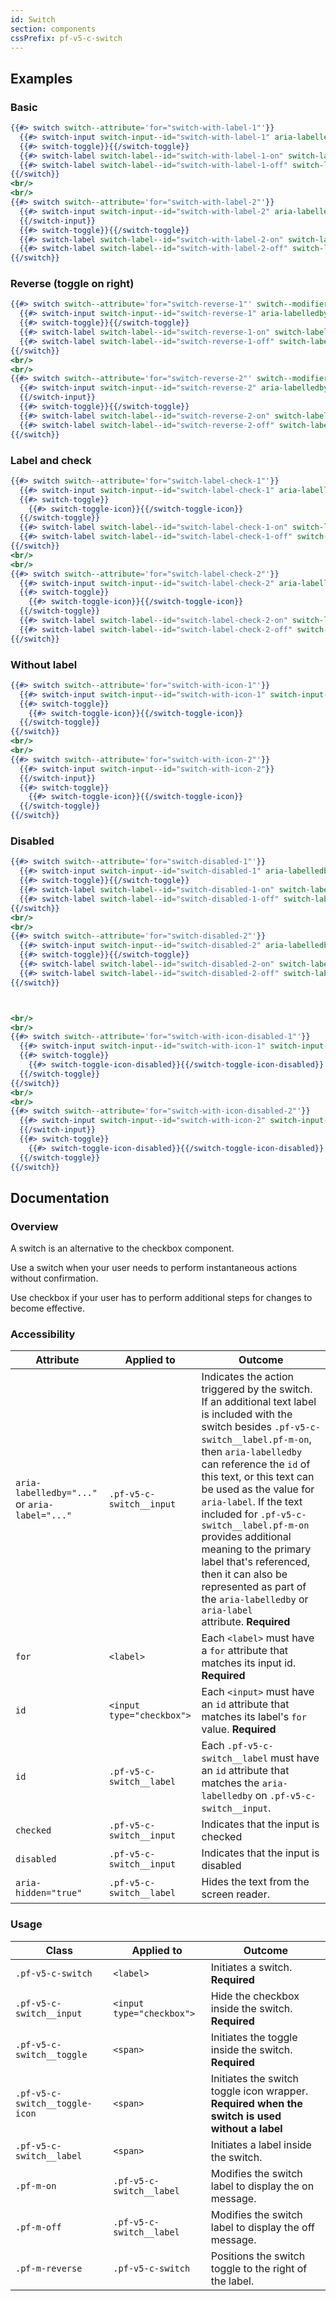 ```yaml
---
id: Switch
section: components
cssPrefix: pf-v5-c-switch
---
```


## Examples
### Basic
```hbs
{{#> switch switch--attribute='for="switch-with-label-1"'}}
  {{#> switch-input switch-input--id="switch-with-label-1" aria-labelledby="switch-with-label-1-on" switch-input--attribute='checked'}}{{/switch-input}}
  {{#> switch-toggle}}{{/switch-toggle}}
  {{#> switch-label switch-label--id="switch-with-label-1-on" switch-label--modifier="pf-m-on" switch-label--attribute='aria-hidden="true"'}}Message when on{{/switch-label}}
  {{#> switch-label switch-label--id="switch-with-label-1-off" switch-label--modifier="pf-m-off" switch-label--attribute='aria-hidden="true"'}}Message when off{{/switch-label}}
{{/switch}}
<br/>
<br/>
{{#> switch switch--attribute='for="switch-with-label-2"'}}
  {{#> switch-input switch-input--id="switch-with-label-2" aria-labelledby="switch-with-label-2-on"}}
  {{/switch-input}}
  {{#> switch-toggle}}{{/switch-toggle}}
  {{#> switch-label switch-label--id="switch-with-label-2-on" switch-label--modifier="pf-m-on" switch-label--attribute='aria-hidden="true"'}}Message when on{{/switch-label}}
  {{#> switch-label switch-label--id="switch-with-label-2-off" switch-label--modifier="pf-m-off" switch-label--attribute='aria-hidden="true"'}}Message when off{{/switch-label}}
{{/switch}}
```

### Reverse (toggle on right)
```hbs
{{#> switch switch--attribute='for="switch-reverse-1"' switch--modifier="pf-m-reverse"}}
  {{#> switch-input switch-input--id="switch-reverse-1" aria-labelledby="switch-reverse-1-on" switch-input--attribute='checked'}}{{/switch-input}}
  {{#> switch-toggle}}{{/switch-toggle}}
  {{#> switch-label switch-label--id="switch-reverse-1-on" switch-label--modifier="pf-m-on" switch-label--attribute='aria-hidden="true"'}}Message when on{{/switch-label}}
  {{#> switch-label switch-label--id="switch-reverse-1-off" switch-label--modifier="pf-m-off" switch-label--attribute='aria-hidden="true"'}}Message when off{{/switch-label}}
{{/switch}}
<br/>
<br/>
{{#> switch switch--attribute='for="switch-reverse-2"' switch--modifier="pf-m-reverse"}}
  {{#> switch-input switch-input--id="switch-reverse-2" aria-labelledby="switch-reverse-2-on"}}
  {{/switch-input}}
  {{#> switch-toggle}}{{/switch-toggle}}
  {{#> switch-label switch-label--id="switch-reverse-2-on" switch-label--modifier="pf-m-on" switch-label--attribute='aria-hidden="true"'}}Message when on{{/switch-label}}
  {{#> switch-label switch-label--id="switch-reverse-2-off" switch-label--modifier="pf-m-off" switch-label--attribute='aria-hidden="true"'}}Message when off{{/switch-label}}
{{/switch}}
```

### Label and check
```hbs
{{#> switch switch--attribute='for="switch-label-check-1"'}}
  {{#> switch-input switch-input--id="switch-label-check-1" aria-labelledby="switch-label-check-1-on" switch-input--attribute='checked'}}{{/switch-input}}
  {{#> switch-toggle}}
    {{#> switch-toggle-icon}}{{/switch-toggle-icon}}
  {{/switch-toggle}}
  {{#> switch-label switch-label--id="switch-label-check-1-on" switch-label--modifier="pf-m-on" switch-label--attribute='aria-hidden="true"'}}Message when on{{/switch-label}}
  {{#> switch-label switch-label--id="switch-label-check-1-off" switch-label--modifier="pf-m-off" switch-label--attribute='aria-hidden="true"'}}Message when off{{/switch-label}}
{{/switch}}
<br/>
<br/>
{{#> switch switch--attribute='for="switch-label-check-2"'}}
  {{#> switch-input switch-input--id="switch-label-check-2" aria-labelledby="switch-label-check-2-off"}}{{/switch-input}}
  {{#> switch-toggle}}
    {{#> switch-toggle-icon}}{{/switch-toggle-icon}}
  {{/switch-toggle}}
  {{#> switch-label switch-label--id="switch-label-check-2-on" switch-label--modifier="pf-m-on" switch-label--attribute='aria-hidden="true"'}}Message when on{{/switch-label}}
  {{#> switch-label switch-label--id="switch-label-check-2-off" switch-label--modifier="pf-m-off" switch-label--attribute='aria-hidden="true"'}}Message when off{{/switch-label}}
{{/switch}}
```

### Without label
```hbs
{{#> switch switch--attribute='for="switch-with-icon-1"'}}
  {{#> switch-input switch-input--id="switch-with-icon-1" switch-input--attribute='checked'}}{{/switch-input}}
  {{#> switch-toggle}}
    {{#> switch-toggle-icon}}{{/switch-toggle-icon}}
  {{/switch-toggle}}
{{/switch}}
<br/>
<br/>
{{#> switch switch--attribute='for="switch-with-icon-2"'}}
  {{#> switch-input switch-input--id="switch-with-icon-2"}}
  {{/switch-input}}
  {{#> switch-toggle}}
    {{#> switch-toggle-icon}}{{/switch-toggle-icon}}
  {{/switch-toggle}}
{{/switch}}
```

### Disabled
```hbs
{{#> switch switch--attribute='for="switch-disabled-1"'}}
  {{#> switch-input switch-input--id="switch-disabled-1" aria-labelledby="switch-disabled-1-on" switch-input--attribute='disabled checked'}}{{/switch-input}}
  {{#> switch-toggle}}{{/switch-toggle}}
  {{#> switch-label switch-label--id="switch-disabled-1-on" switch-label--modifier="pf-m-on" switch-label--attribute='aria-hidden="true"'}}Message when on{{/switch-label}}
  {{#> switch-label switch-label--id="switch-disabled-1-off" switch-label--modifier="pf-m-off" switch-label--attribute='aria-hidden="true"'}}Message when off{{/switch-label}}
{{/switch}}
<br/>
<br/>
{{#> switch switch--attribute='for="switch-disabled-2"'}}
  {{#> switch-input switch-input--id="switch-disabled-2" aria-labelledby="switch-disabled-2-on" switch-input--attribute='disabled'}}{{/switch-input}}
  {{#> switch-toggle}}{{/switch-toggle}}
  {{#> switch-label switch-label--id="switch-disabled-2-on" switch-label--modifier="pf-m-on" switch-label--attribute='aria-hidden="true"'}}Message when on{{/switch-label}}
  {{#> switch-label switch-label--id="switch-disabled-2-off" switch-label--modifier="pf-m-off" switch-label--attribute='aria-hidden="true"'}}Message when off{{/switch-label}}
{{/switch}}



<br/>
<br/>
{{#> switch switch--attribute='for="switch-with-icon-disabled-1"'}}
  {{#> switch-input switch-input--id="switch-with-icon-1" switch-input--attribute='disabled checked'}}{{/switch-input}}
  {{#> switch-toggle}}
    {{#> switch-toggle-icon-disabled}}{{/switch-toggle-icon-disabled}}
  {{/switch-toggle}}
{{/switch}}
<br/>
<br/>
{{#> switch switch--attribute='for="switch-with-icon-disabled-2"'}}
  {{#> switch-input switch-input--id="switch-with-icon-2" switch-input--attribute='disabled'}}
  {{/switch-input}}
  {{#> switch-toggle}}
    {{#> switch-toggle-icon-disabled}}{{/switch-toggle-icon-disabled}}
  {{/switch-toggle}}
{{/switch}}
```

## Documentation
### Overview
A switch is an alternative to the checkbox component.

Use a switch when your user needs to perform instantaneous actions without confirmation.

Use checkbox if your user has to perform additional steps for changes to become effective.

### Accessibility
| Attribute | Applied to | Outcome |
| -- | -- | -- |
| `aria-labelledby="..."` or `aria-label="..."` | `.pf-v5-c-switch__input` | Indicates the action triggered by the switch. If an additional text label is included with the switch besides `.pf-v5-c-switch__label.pf-m-on`, then `aria-labelledby` can reference the `id` of this text, or this text can be used as the value for `aria-label`. If the text included for `.pf-v5-c-switch__label.pf-m-on` provides additional meaning to the primary label that's referenced, then it can also be represented as part of the `aria-labelledby` or `aria-label` attribute. **Required** |
| `for` | `<label>` | Each `<label>` must have a `for` attribute that matches its input id. **Required** |
| `id` | `<input type="checkbox">` | Each `<input>` must have an `id` attribute that matches its label's `for` value. **Required** |
| `id` | `.pf-v5-c-switch__label` | Each `.pf-v5-c-switch__label` must have an `id` attribute that matches the `aria-labelledby` on `.pf-v5-c-switch__input`. |
| `checked` | `.pf-v5-c-switch__input` |  Indicates that the input is checked |
| `disabled` | `.pf-v5-c-switch__input` |  Indicates that the input is disabled |
| `aria-hidden="true"` | `.pf-v5-c-switch__label` | Hides the text from the screen reader. |

### Usage
| Class | Applied to | Outcome |
| -- | -- | -- |
| `.pf-v5-c-switch` | `<label>` |  Initiates a switch. **Required**  |
| `.pf-v5-c-switch__input` | `<input type="checkbox">` |  Hide the checkbox inside the switch. **Required**  |
| `.pf-v5-c-switch__toggle` | `<span>` |  Initiates the toggle inside the switch. **Required**  |
| `.pf-v5-c-switch__toggle-icon` | `<span>` | Initiates the switch toggle icon wrapper. **Required when the switch is used without a label** |
| `.pf-v5-c-switch__label` | `<span>` |  Initiates a label inside the switch. |
| `.pf-m-on` | `.pf-v5-c-switch__label` | Modifies the switch label to display the on message. |
| `.pf-m-off` | `.pf-v5-c-switch__label` | Modifies the switch label to display the off message. |
| `.pf-m-reverse` | `.pf-v5-c-switch` | Positions the switch toggle to the right of the label. |

